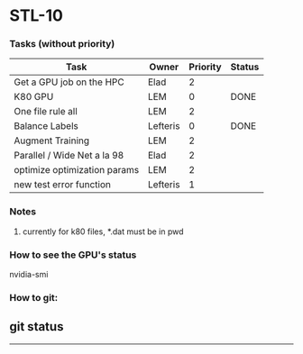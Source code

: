 
# STL-10

### Tasks (without priority)  
| Task                         | Owner         | Priority  | Status  |
| ------------------------------| ------------- |-----------|---------|
| Get a GPU job on the HPC      | Elad          | 2         |         |
| K80 GPU                       | LEM           | 0         |  DONE   |
| One file rule all             | LEM           | 2         |         |
| Balance Labels                | Lefteris          | 0         | DONE        |
| Augment Training              | LEM           | 2         |         |
| Parallel / Wide Net a la 98   | Elad           | 2        |         |
| optimize optimization params   | LEM           | 2        |         |
| new test error function   | Lefteris           | 1        |         |



### Notes
1. currently for k80 files, *.dat must be in pwd  
  
### How to see the GPU's status
nvidia-smi

### How to git:
git status
---
---

